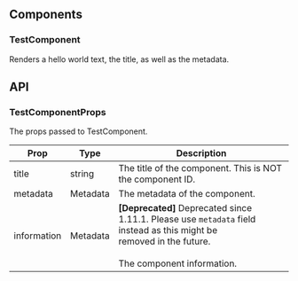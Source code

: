## Components

### TestComponent

Renders a hello world text, the title, as well as the metadata.

## API

### TestComponentProps

The props passed to TestComponent.

| Prop | Type | Description |
| ---- | ---- | ----------- |
| title | string | The title of the component. This is NOT the component ID. |
| metadata | Metadata | The metadata of the component. |
| information | Metadata | **[Deprecated]** Deprecated since 1.11.1. Please use `metadata` field instead as this might be<br/>removed in the future.<br/><br/>The component information. |
